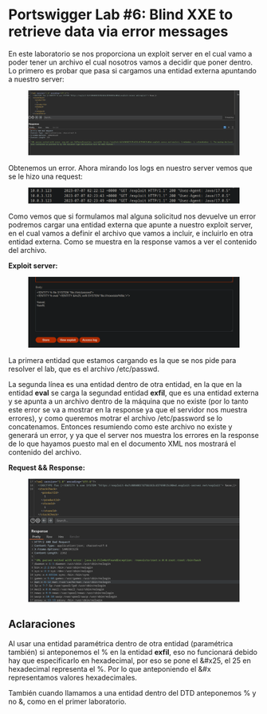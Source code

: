 # Portswigger Lab #6: Blind XXE to retrieve data via error messages

En este laboratorio se nos proporciona un exploit server en el cual vamo a poder tener un archivo el cual nosotros vamos a decidir que poner dentro. Lo primero es probar que pasa si cargamos una entidad externa apuntando a nuestro server:

<figure><img src="../../.gitbook/assets/image.png" alt=""><figcaption></figcaption></figure>

Obtenemos un error. Ahora mirando los logs en nuestro server vemos que se le hizo una request:

<figure><img src="../../.gitbook/assets/image (12).png" alt=""><figcaption></figcaption></figure>



Como vemos que si formulamos mal alguna solicitud nos devuelve un error podremos cargar una entidad externa que apunte a nuestro exploit server, en el cual vamos a definir el archivo que vamos a incluir, e incluirlo en otra entidad externa. Como se muestra en la response vamos a ver el contenido del archivo.

**Exploit server:**

<figure><img src="../../.gitbook/assets/image (1).png" alt=""><figcaption></figcaption></figure>

La primera entidad que estamos cargando es la que se nos pide para resolver el lab, que es el archivo /etc/passwd.

La segunda línea es una entidad dentro de otra entidad, en la que en la entidad **eval** se carga la segundad entidad **exfil**, que es una entidad externa y se apunta a un archivo dentro de la máquina que no existe (por lo tanto este error se va a mostrar en la response ya que el servidor nos muestra errores), y como queremos motrar el archivo /etc/password se lo concatenamos. Entonces resumiendo como este archivo no existe y generará un error, y ya que el server nos muestra los errores en la response de lo que hayamos puesto mal en el documento XML nos mostrará el contenido del archivo.



**Request && Response:**

<figure><img src="../../.gitbook/assets/image (6).png" alt=""><figcaption></figcaption></figure>





## Aclaraciones

Al usar una entidad paramétrica dentro de otra entidad (paramétrica también) si anteponemos el % en la entidad **exfil**, eso no funcionará debido hay que especificarlo en hexadecimal, por eso se pone el \&#x25, el 25 en hexadecimal representa el %. Por lo que anteponiendo el \&#x representamos valores hexadecimales.

También cuando llamamos a una entidad dentro del DTD anteponemos % y no  &, como en el primer laboratorio.
